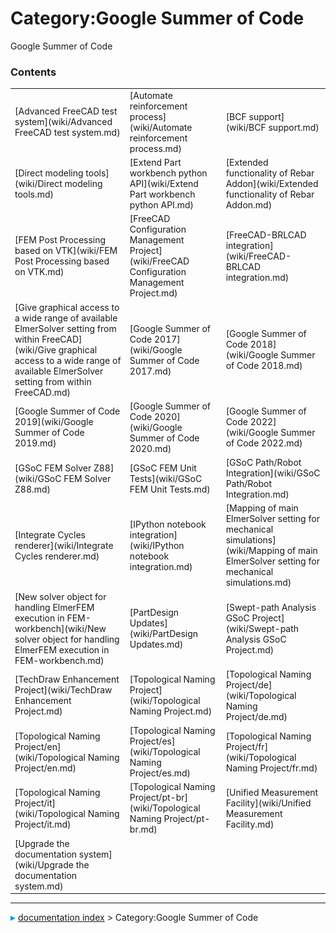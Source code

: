 # Category:Google Summer of Code
Google Summer of Code

### Contents

|     |     |     |
| --- | --- | --- |
| [Advanced FreeCAD test system](wiki/Advanced FreeCAD test system.md) | [Automate reinforcement process](wiki/Automate reinforcement process.md) | [BCF support](wiki/BCF support.md) |
| [Direct modeling tools](wiki/Direct modeling tools.md) | [Extend Part workbench python API](wiki/Extend Part workbench python API.md) | [Extended functionality of Rebar Addon](wiki/Extended functionality of Rebar Addon.md) |
| [FEM Post Processing based on VTK](wiki/FEM Post Processing based on VTK.md) | [FreeCAD Configuration Management Project](wiki/FreeCAD Configuration Management Project.md) | [FreeCAD-BRLCAD integration](wiki/FreeCAD-BRLCAD integration.md) |
| [Give graphical access to a wide range of available ElmerSolver setting from within FreeCAD](wiki/Give graphical access to a wide range of available ElmerSolver setting from within FreeCAD.md) | [Google Summer of Code 2017](wiki/Google Summer of Code 2017.md) | [Google Summer of Code 2018](wiki/Google Summer of Code 2018.md) |
| [Google Summer of Code 2019](wiki/Google Summer of Code 2019.md) | [Google Summer of Code 2020](wiki/Google Summer of Code 2020.md) | [Google Summer of Code 2022](wiki/Google Summer of Code 2022.md) |
| [GSoC FEM Solver Z88](wiki/GSoC FEM Solver Z88.md) | [GSoC FEM Unit Tests](wiki/GSoC FEM Unit Tests.md) | [GSoC Path/Robot Integration](wiki/GSoC Path/Robot Integration.md) |
| [Integrate Cycles renderer](wiki/Integrate Cycles renderer.md) | [IPython notebook integration](wiki/IPython notebook integration.md) | [Mapping of main ElmerSolver setting for mechanical simulations](wiki/Mapping of main ElmerSolver setting for mechanical simulations.md) |
| [New solver object for handling ElmerFEM execution in FEM-workbench](wiki/New solver object for handling ElmerFEM execution in FEM-workbench.md) | [PartDesign Updates](wiki/PartDesign Updates.md) | [Swept-path Analysis GSoC Project](wiki/Swept-path Analysis GSoC Project.md) |
| [TechDraw Enhancement Project](wiki/TechDraw Enhancement Project.md) | [Topological Naming Project](wiki/Topological Naming Project.md) | [Topological Naming Project/de](wiki/Topological Naming Project/de.md) |
| [Topological Naming Project/en](wiki/Topological Naming Project/en.md) | [Topological Naming Project/es](wiki/Topological Naming Project/es.md) | [Topological Naming Project/fr](wiki/Topological Naming Project/fr.md) |
| [Topological Naming Project/it](wiki/Topological Naming Project/it.md) | [Topological Naming Project/pt-br](wiki/Topological Naming Project/pt-br.md) | [Unified Measurement Facility](wiki/Unified Measurement Facility.md) |
| [Upgrade the documentation system](wiki/Upgrade the documentation system.md) |



---
![](images/Right_arrow.png) [documentation index](../README.md) > Category:Google Summer of Code
